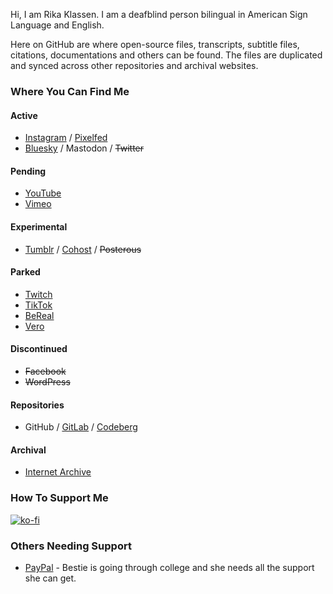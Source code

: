 Hi, I am Rika Klassen. I am a deafblind person bilingual in American Sign Language and English. 

Here on GitHub are where open-source files, transcripts, subtitle files, citations, documentations and others can be found. The files are duplicated and synced across other repositories and archival websites.
### Where You Can Find Me
#### Active
- [Instagram](https://www.instagram.com/rikaklassen/) / [Pixelfed](https://pixelfed.social/rikaklassen)
-  [Bluesky](https://bsky.app/profile/rikaklassen.bsky.social) / Mastodon / ~~Twitter~~
#### Pending
- [YouTube](https://www.youtube.com/@rikaklassen)
- [Vimeo](https://vimeo.com/rikaklassen)
#### Experimental
- [Tumblr](https://rikaklassen.tumblr.com/) / [Cohost](https://cohost.org/rikaklassen) / ~~Posterous~~
#### Parked
- [Twitch](https://www.twitch.tv/rikaklassen)
- [TikTok](https://tiktok.com/@rikaklassen)
- [BeReal](https://bere.al/rikaklassen)
- [Vero](https://vero.co/rikaklassen)
#### Discontinued
- ~~Facebook~~
- ~~WordPress~~
#### Repositories
- GitHub / [GitLab](https://gitlab.com/rikaklassen) / [Codeberg](https://codeberg.org/rikaklassen)
#### Archival
- [Internet Archive](https://archive.org/details/@rika_klassen)
### How To Support Me
[![ko-fi](https://ko-fi.com/img/githubbutton_sm.svg)](https://ko-fi.com/U7U4GHE0Q)
### Others Needing Support
- [PayPal](https://www.paypal.me/bglamours) - Bestie is going through college and she needs all the support she can get.
